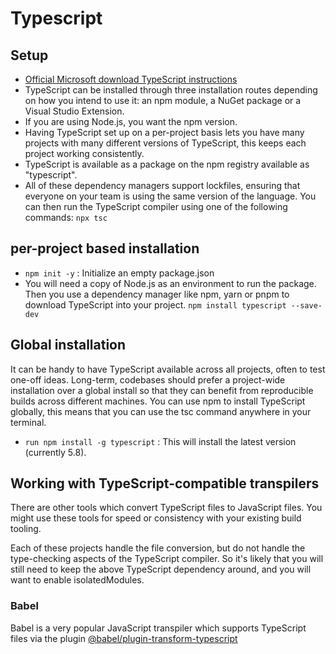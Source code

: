 # Typescript

## Setup

- [Official Microsoft download TypeScript instructions](https://www.typescriptlang.org/download/)
- TypeScript can be installed through three installation routes depending on how you intend to use it: an npm module, a NuGet package or a Visual Studio Extension.
- If you are using Node.js, you want the npm version.
- Having TypeScript set up on a per-project basis lets you have many projects with many different versions of TypeScript, this keeps each project working consistently.
- TypeScript is available as a package on the npm registry available as "typescript".
- All of these dependency managers support lockfiles, ensuring that everyone on your team is using the same version of the language. You can then run the TypeScript compiler using one of the following commands: `npx tsc`

## per-project based installation

- `npm init -y` : Initialize an empty package.json
- You will need a copy of Node.js as an environment to run the package. Then you use a dependency manager like npm, yarn or pnpm to download TypeScript into your project. `npm install typescript --save-dev`

## Global installation

It can be handy to have TypeScript available across all projects, often to test one-off ideas. Long-term, codebases should prefer a project-wide installation over a global install so that they can benefit from reproducible builds across different machines.
You can use npm to install TypeScript globally, this means that you can use the tsc command anywhere in your terminal.

- `run npm install -g typescript` : This will install the latest version (currently 5.8).

## Working with TypeScript-compatible transpilers

There are other tools which convert TypeScript files to JavaScript files. You might use these tools for speed or consistency with your existing build tooling.

Each of these projects handle the file conversion, but do not handle the type-checking aspects of the TypeScript compiler. So it's likely that you will still need to keep the above TypeScript dependency around, and you will want to enable isolatedModules.

### Babel

Babel is a very popular JavaScript transpiler which supports TypeScript files via the plugin [@babel/plugin-transform-typescript](https://babeljs.io/docs/en/babel-preset-typescript#docsNav)